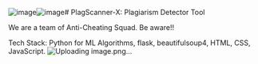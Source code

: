 ![image](https://github.com/Suyog4149/PlagScanner-X/assets/91601683/84999bc9-d950-43c6-b4e8-872c004282b4)![image](https://github.com/Suyog4149/PlagScanner-X/assets/91601683/9755b9fc-92ae-4fcd-8af3-44825c40953a)# PlagScanner-X: Plagiarism Detector Tool

We are a team of Anti-Cheating Squad. Be aware!!

Tech Stack: Python for ML Algorithms, flask, beautifulsoup4, HTML, CSS, JavaScript.
![Uploading image.png…]()



